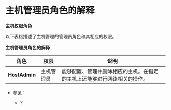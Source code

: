 # 主机管理员角色的解释

**主机权限角色**

以下表格描述了主机管理的管理员角色和其相应的权限。

**主机管理员角色的解释**

|角色|权限|说明|
|----|----|----|
|**HostAdmin**|主机管理员|能够配置、管理并删除相应的主机。在指定的主机上还能够进行网络相关的操作。|

* 参见：

  * ?
